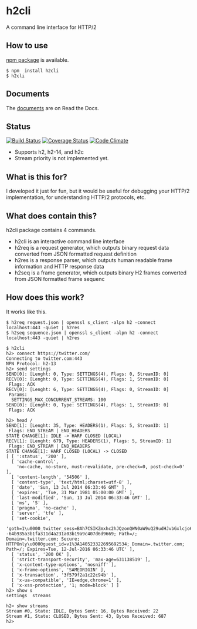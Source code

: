 h2cli
=====

A command line interface for HTTP/2

How to use
----------
[npm package](https://www.npmjs.org/package/h2cli) is available.
```
$ npm  install h2cli
$ h2cli
```


Documents
---------

The [documents](http://h2cli.readthedocs.org/en/latest/) are on Read the Docs.


Status
------

[![Build Status](https://travis-ci.org/maskit/h2cli.svg?branch=master)](https://travis-ci.org/maskit/h2cli)
[![Coverage Status](https://coveralls.io/repos/maskit/h2cli/badge.svg?branch=master&service=github)](https://coveralls.io/github/maskit/h2cli?branch=master)
[![Code Climate](https://codeclimate.com/github/maskit/h2cli.png)](https://codeclimate.com/github/maskit/h2cli)

- Supports h2, h2-14, and h2c
- Stream priority is not implemented yet.


What is this for?
-----------------

I developed it just for fun, but it would be useful for debugging your HTTP/2 implementation, for understanding HTTP/2 protocols, etc.

What does contain this?
-----------------------

h2cli package contains 4 commands.

- h2cli is an interactive command line interface
- h2req is a request generator, which outputs binary request data converted from JSON formatted request definition
- h2res is a response parser, which outputs human readable frame information and HTTP response data
- h2seq is a frame generator, which outputs binary H2 frames converted from JSON formatted frame sequenc

How does this work?
-----------------

It works like this.

```
$ h2req request.json | openssl s_client -alpn h2 -connect localhost:443 -quiet | h2res
$ h2seq sequence.json | openssl s_client -alpn h2 -connect localhost:443 -quiet | h2res
```

```
$ h2cli
h2> connect https://twitter.com/
Connecting to twitter.com:443
NPN Protocol: h2-13
h2> send settings
SEND[0]: [Lenght: 0, Type: SETTINGS(4), Flags: 0, StreamID: 0]
RECV[0]: [Lenght: 0, Type: SETTINGS(4), Flags: 1, StreamID: 0]
 Flags: ACK
RECV[0]: [Lenght: 6, Type: SETTINGS(4), Flags: 0, StreamID: 0]
 Params:
  SETTINGS_MAX_CONCURRENT_STREAMS: 100
SEND[0]: [Lenght: 0, Type: SETTINGS(4), Flags: 1, StreamID: 0]
 Flags: ACK

h2> head /
SEND[1]: [Lenght: 35, Type: HEADERS(1), Flags: 5, StreamID: 1]
 Flags: END_STREAM | END_HEADERS
STATE CHANGE[1]: IDLE -> HARF CLOSED (LOCAL)
RECV[1]: [Lenght: 679, Type: HEADERS(1), Flags: 5, StreamID: 1]
 Flags: END_STREAM | END_HEADERS
STATE CHANGE[1]: HARF CLOSED (LOCAL) -> CLOSED
[ [ ':status', '200' ],
  [ 'cache-control',
    'no-cache, no-store, must-revalidate, pre-check=0, post-check=0' ],
  [ 'content-length', '54506' ],
  [ 'content-type', 'text/html;charset=utf-8' ],
  [ 'date', 'Sun, 13 Jul 2014 06:33:46 GMT' ],
  [ 'expires', 'Tue, 31 Mar 1981 05:00:00 GMT' ],
  [ 'last-modified', 'Sun, 13 Jul 2014 06:33:46 GMT' ],
  [ 'ms', 'S' ],
  [ 'pragma', 'no-cache' ],
  [ 'server', 'tfe' ],
  [ 'set-cookie',
    'goth=1\u0000_twitter_sess=BAh7CSIKZmxhc2hJQzonQWN0aW9uQ29udHJvbGxlcjo6Rmxhc2g6OkZsYXNo%250ASGFzaHsABjoKQHVzZWR7ADoPY3JlYXRlZF9hdGwrCN9kbS5HAToMY3NyZl9p%250AZCIlMDM1NjdiNmI1OGRlOTEyYWUzYWU0NmE5OWVhZGU0ZmE6B2lkIiVlZjgy%250ANGNjN2QwM2QwMDcyZDA2ZTk5MDg4MzhmOWFiOA%253D%253D--64b935a3b1fa311d4a231a03b19a9c407d6d9669; Path=/; Domain=.twitter.com; Secure; HTTPOnly\u0000guest_id=v1%3A140523322695692534; Domain=.twitter.com; Path=/; Expires=Tue, 12-Jul-2016 06:33:46 UTC' ],
  [ 'status', '200 OK' ],
  [ 'strict-transport-security', 'max-age=631138519' ],
  [ 'x-content-type-options', 'nosniff' ],
  [ 'x-frame-options', 'SAMEORIGIN' ],
  [ 'x-transaction', '3f579f2a1c22c94b' ],
  [ 'x-ua-compatible', 'IE=edge,chrome=1' ],
  [ 'x-xss-protection', '1; mode=block' ] ]
h2> show s
settings  streams

h2> show streams
Stream #0, State: IDLE, Bytes Sent: 16, Bytes Received: 22
Stream #1, State: CLOSED, Bytes Sent: 43, Bytes Received: 687
h2> 
```
